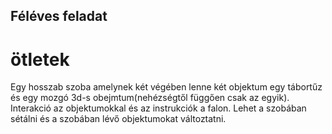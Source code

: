 ## Féléves feladat
# ötletek

Egy hosszab szoba amelynek két végében lenne két objektum egy tábortűz és egy mozgó 3d-s obejmtum(nehézségtől függően csak az egyik).
Interakció az objektumokkal és az instrukciók a falon.
Lehet a szobában sétálni és a szobában lévő objektumokat változtatni.
